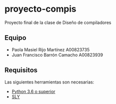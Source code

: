 # proyecto-compis

Proyecto final de la clase de Diseño de compiladores

## Equipo

- Paola Masiel Rijo Martínez A00823735  
- Juan Francisco Barrón Camacho A00823939

## Requisitos

Las siguientes herramientas son necesarias:

- [Python 3.6 o superior](https://www.python.org/downloads/)
- [SLY](https://github.com/dabeaz/sly)